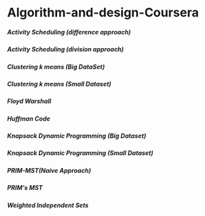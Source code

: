 # Algorithm-and-design-Coursera

##### Activity Scheduling (difference approach)
##### Activity Scheduling (division approach)
##### Clustering k means (Big DataSet) 
##### Clustering k means (Small Dataset)
##### Floyd Warshall
##### Huffman Code
##### Knapsack Dynamic Programming (Big Dataset)
##### Knapsack Dynamic Programming (Small Dataset)
##### PRIM-MST(Naive Approach)
##### PRIM's MST
##### Weighted Independent Sets
